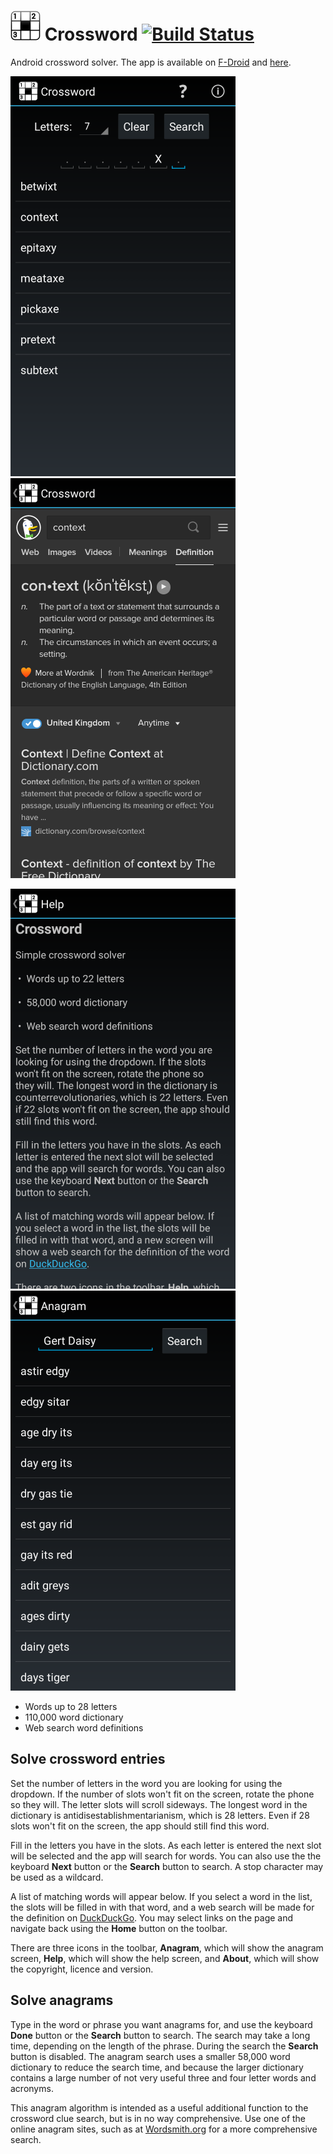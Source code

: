 # ![Logo](src/main/res/drawable-mdpi/ic_launcher.png) Crossword [![Build Status](https://travis-ci.org/billthefarmer/crossword.svg?branch=master)](https://travis-ci.org/billthefarmer/crossword)

Android crossword solver. The app is available on [F-Droid](https://f-droid.org/repository/browse/?fdid=org.billthefarmer.crossword) and [here](https://github.com/billthefarmer/crossword/releases).

![Crossword](https://github.com/billthefarmer/billthefarmer.github.io/raw/master/images/crossword/Crossword.png) ![Definition](https://github.com/billthefarmer/billthefarmer.github.io/raw/master/images/crossword/Definition.png)

![Help](https://github.com/billthefarmer/billthefarmer.github.io/raw/master/images/crossword/Help.png) ![Anagram](https://github.com/billthefarmer/billthefarmer.github.io/raw/master/images/crossword/Anagram.png)

* Words up to 28 letters
* 110,000 word dictionary
* Web search word definitions

## Solve crossword entries
Set the number of letters in the word you are looking for using the
dropdown. If the number of slots won't fit on the screen, rotate the
phone so they will. The letter slots will scroll sideways. The longest
word in the dictionary is antidisestablishmentarianism, which is 28
letters.  Even if 28 slots won't fit on the screen, the app should
still find this word.

Fill in the letters you have in the slots. As each letter is entered
the next slot will be selected and the app will search for words. You
can also use the the keyboard **Next** button or the **Search** button
to search. A stop character may be used as a wildcard.

A list of matching words will appear below. If you select a word in the
list, the slots will be filled in with that word, and a web search
will be made for the definition on
[DuckDuckGo](https://duckduckgo.com). You may select links on the page
and navigate back using the **Home** button on the toolbar.

There are three icons in the toolbar, **Anagram**, which will show the
anagram screen, **Help**, which will show the help screen, and
**About**, which will show the copyright, licence and version.

## Solve anagrams
Type in the word or phrase you want anagrams for, and use the keyboard
**Done** button or the **Search** button to search. The search may
take a long time, depending on the length of the phrase. During the
search the **Search** button is disabled. The anagram search uses a
smaller 58,000 word dictionary to reduce the search time, and because
the larger dictionary contains a large number of not very useful three
and four letter words and acronyms.

This anagram algorithm is intended as a useful additional function to
the crossword clue search, but is in no way comprehensive. Use one of
the online anagram sites, such as at
[Wordsmith.org](http://wordsmith.org/anagram) for a more comprehensive
search.
